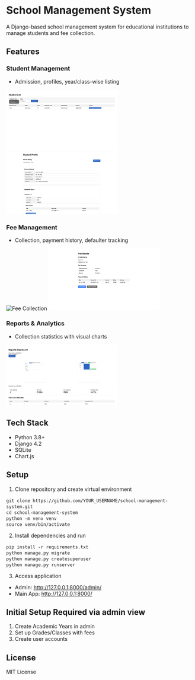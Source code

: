 # School Management System

A Django-based school management system for educational institutions to manage students and fee collection.

## Features

### Student Management
- Admission, profiles, year/class-wise listing
<img src="screenshots/student_list.png" width="300" alt="Student List">
<img src="screenshots/student_profile.png" width="300" alt="Student Profile">

### Fee Management
- Collection, payment history, defaulter tracking
<img src="screenshots/fee_collection.png" width="300" alt="Fee Collection">
<img src="screenshots/fee_details.png" width="300" alt="Fee Details">

### Reports & Analytics
- Collection statistics with visual charts
<img src="screenshots/reports_dashboard.png" width="300" alt="Reports Dashboard">

## Tech Stack

- Python 3.8+
- Django 4.2
- SQLite
- Chart.js

## Setup

1. Clone repository and create virtual environment
```
git clone https://github.com/YOUR_USERNAME/school-management-system.git
cd school-management-system
python -m venv venv
source venv/bin/activate
```

2. Install dependencies and run
```
pip install -r requirements.txt
python manage.py migrate
python manage.py createsuperuser
python manage.py runserver
```

3. Access application
- Admin: http://127.0.0.1:8000/admin/
- Main App: http://127.0.0.1:8000/

## Initial Setup Required via admin view
1. Create Academic Years in admin
2. Set up Grades/Classes with fees
3. Create user accounts

## License
MIT License
